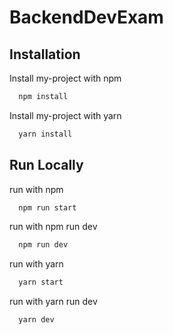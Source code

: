 
# BackendDevExam



## Installation

Install my-project with npm

```bash
  npm install
```
    
Install my-project with yarn

```bash
  yarn install
```
## Run Locally

run with npm 

```bash
  npm run start
```

run with npm run dev

```bash
  npm run dev
```

run with yarn 

```bash
  yarn start
```

run with yarn run dev

```bash
  yarn dev
```

